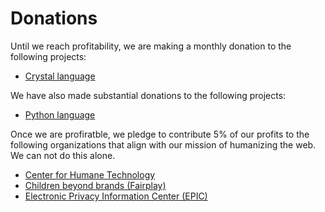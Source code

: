 # Donations

Until we reach profitability, we are making a monthly donation to the following projects:

- [Crystal language](https://opencollective.com/crystal-lang)

We have also made substantial donations to the following projects:

- [Python language](https://www.python.org/sponsors/application/)


Once we are profiratble, we pledge to contribute 5% of our profits to the following organizations that align with our mission of humanizing the
web. We can not do this alone.

- [Center for Humane Technology](https://www.humanetech.com)
- [Children beyond brands (Fairplay)](https://fairplayforkids.org)
- [Electronic Privacy Information Center (EPIC)](https://epic.org)

